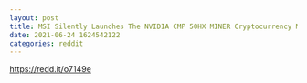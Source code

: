 ```yaml
--- 
layout: post 
title: MSI Silently Launches The NVIDIA CMP 50HX MINER Cryptocurrency Mining Graphics Card, Features A Custom PCB & A Hash Rate Of 45 MH/s 
date: 2021-06-24 1624542122 
categories: reddit 
--- 
```

https://redd.it/o7149e